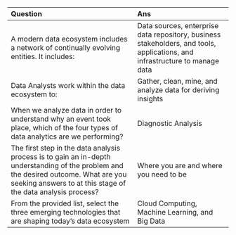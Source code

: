 | **Question** | **Ans** |
| :--- | :--- |
| A modern data ecosystem includes a network of continually evolving entities. It includes: | Data sources, enterprise data repository, business stakeholders, and tools, applications, and infrastructure to manage data |
| Data Analysts work within the data ecosystem to: | Gather, clean, mine, and analyze data for deriving insights |
| When we analyze data in order to understand why an event took place, which of the four types of data analytics are we performing? | Diagnostic Analysis |
| The first step in the data analysis process is to gain an in-depth understanding of the problem and the desired outcome. What are you seeking answers to at this stage of the data analysis process? | Where you are and where you need to be |
| From the provided list, select the three emerging technologies that are shaping today’s data ecosystem | Cloud Computing, Machine Learning, and Big Data |
